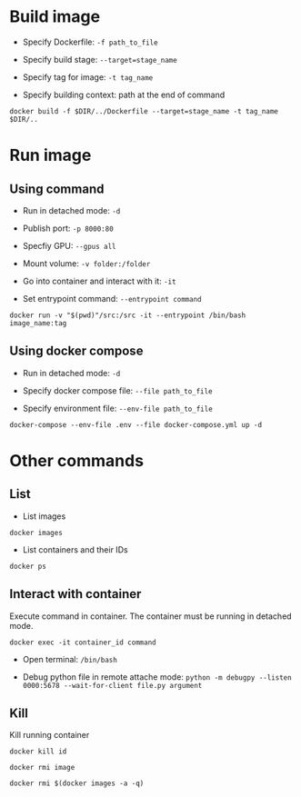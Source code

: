 # Build image

- Specify Dockerfile: `-f path_to_file`

- Specify build stage: `--target=stage_name`

- Specify tag for image: `-t tag_name`

- Specify building context: path at the end of command

`docker build -f $DIR/../Dockerfile --target=stage_name -t tag_name $DIR/..`

# Run image

## Using command

- Run in detached mode: `-d`

- Publish port: `-p 8000:80`

- Specfiy GPU: `--gpus all`

- Mount volume: `-v folder:/folder`

- Go into container and interact with it: `-it`

- Set entrypoint command: `--entrypoint command`

`docker run -v "$(pwd)"/src:/src -it --entrypoint /bin/bash image_name:tag`

## Using docker compose

 - Run in detached mode: `-d`

 - Specify docker compose file: `--file path_to_file`

 - Specify environment file: `--env-file path_to_file`

`docker-compose --env-file .env --file docker-compose.yml up -d`

# Other commands

## List

- List images

`docker images`

- List containers and their IDs

`docker ps`

## Interact with container

Execute command in container. The container must be running in detached mode.

`docker exec -it container_id command`

- Open terminal: `/bin/bash`

- Debug python file in remote attache mode: `python -m debugpy --listen 0000:5678 --wait-for-client file.py argument` 

## Kill

Kill running container

`docker kill id`

`docker rmi image`

`docker rmi $(docker images -a -q)`
